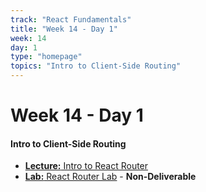 ```yaml
---
track: "React Fundamentals"
title: "Week 14 - Day 1"
week: 14
day: 1
type: "homepage"
topics: "Intro to Client-Side Routing"
---
```



# Week 14 - Day 1

#### Intro to Client-Side Routing

- [**Lecture:** Intro to React Router](/react-fundamentals/week-14/day-1/lecture-materials/intro-to-react-router/)
- [**Lab:** React Router Lab](/react-fundamentals/week-14/day-1/labs/react-router-lab/) - **Non-Deliverable**
